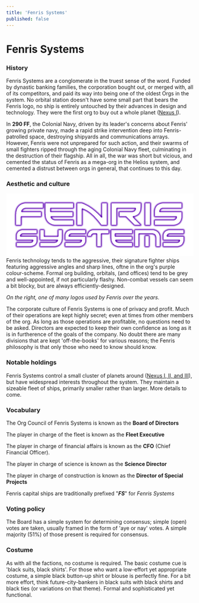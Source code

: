 ```yaml
---
title: 'Fenris Systems'
published: false
---
```


# Fenris Systems

### History

Fenris Systems are a conglomerate in the truest sense of the word. Funded by dynastic banking families, the corporation bought out, or merged with, all of its competitors, and paid its way into being one of the oldest Orgs in the system. No orbital station doesn't have some small part that bears the Fenris logo, no ship is entirely untouched by their advances in design and technology. They were the first org to buy out a whole planet ([Nexus I](/planets/nexus)).

In **290 FF**, the Colonial Navy, driven by its leader's concerns about Fenris' growing private navy, made a rapid strike intervention deep into Fenris-patrolled space, destroying shipyards and communications arrays. However, Fenris were not unprepared for such action, and their swarms of small fighters ripped through the aging Colonial Navy fleet, culminating in the destruction of their flagship. All in all, the war was short but vicious, and cemented the status of Fenris as a mega-org in the Helios system, and cemented a distrust between orgs in general, that continues to this day.

### Aesthetic and culture

![](fenris2.png?class=floatright&resize=400)
Fenris technology tends to the aggressive, their signature fighter ships featuring aggressive angles and sharp lines, oftne in the org's purple colour-scheme. Formal org building, orbitals, (and offices) tend to be grey and well-appointed, if not particularly flashy. Non-combat vessels can seem a bit blocky, but are always efficiently-designed.

_On the right, one of many logos used by Fenris over the years._

The corporate culture of Fenris Systems is one of privacy and profit. Much of their operations are kept highly secret; even at times from other members of the org. As long as those operations are profitable, no questions need to be asked. Directors are expected to keep their own confidence as long as it is in furtherence of the goals of the company. No doubt there are many divisions that are kept 'off-the-books' for various reasons; the Fenris philosophy is that only those who need to know should know.

### Notable holdings

Fenris Systems control a small cluster of planets around ([Nexus I, II, and III](/planets/nexus)), but have widespread interests throughout the system. They maintain a sizeable fleet of ships, primarily smaller rather than larger. More details to come.

### Vocabulary
The Org Council of Fenris Systems is known as the **Board of Directors**

The player in charge of the fleet is known as the **Fleet Executive**

The player in charge of financial affairs is known as the **CFO** (Chief Financial Officer).

The player in charge of science is known as the **Science Director**

The player in charge of construction is known as the **Director of Special Projects**

Fenris capital ships are traditionally prefixed "**_FS_**" for _Fenris Systems_

### Voting policy
The Board has a simple system for determining consensus; simple (open) votes are taken, usually framed in the form of 'aye or nay' votes. A simple majority (51%) of those present is required for consensus.

### Costume
As with all the factions, no costume is required. The basic costume cue is 'black suits, black shirts'. For those who want a low-effort yet appropriate costume, a simple black button-up shirt or blouse is perfectly fine. For a bit more effort, think future-city-bankers in black suits with black shirts and black ties (or variations on that theme). Formal and sophisticated yet functional.

